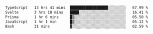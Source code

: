 <!--START_SECTION:waka-->

```txt
TypeScript   13 hrs 41 mins  █████████████████░░░░░░░░   67.99 %
Svelte       3 hrs 18 mins   ████░░░░░░░░░░░░░░░░░░░░░   16.41 %
Prisma       1 hr 6 mins     █▒░░░░░░░░░░░░░░░░░░░░░░░   05.50 %
JavaScript   1 hr 1 min      █▒░░░░░░░░░░░░░░░░░░░░░░░   05.12 %
Bash         31 mins         ▓░░░░░░░░░░░░░░░░░░░░░░░░   02.59 %
```

<!--END_SECTION:waka-->

